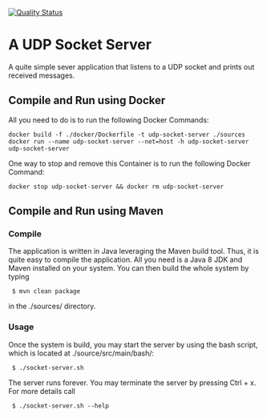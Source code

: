 [![Quality Status](https://sonarcloud.io/api/project_badges/measure?project=de.hda.fbi.ds.mbredel:socket-client&metric=alert_status)](https://sonarcloud.io/dashboard?id=de.hda.fbi.ds.mbredel%3Asocket-client)

# A UDP Socket Server

A quite simple sever application that listens to a UDP socket and prints out received messages.


## Compile and Run using Docker

All you need to do is to run the following Docker Commands:

```
docker build -f ./docker/Dockerfile -t udp-socket-server ./sources
docker run --name udp-socket-server --net=host -h udp-socket-server udp-socket-server
```

One way to stop and remove this Container is to run the following Docker Command:

```
docker stop udp-socket-server && docker rm udp-socket-server 
```

## Compile and Run using Maven

### Compile

The application is written in Java leveraging the Maven build tool. Thus, it is quite easy to compile the application. All you need is a Java 8 JDK and Maven installed on your system. You can then build the whole system by typing

```
 $ mvn clean package
```

in the ./sources/ directory.

### Usage

Once the system is build, you may start the server by using the bash script, which is located at ./source/src/main/bash/:

```
 $ ./socket-server.sh
```

The server runs forever. You may terminate the server by pressing Ctrl + x. For more details call

```
 $ ./socket-server.sh --help
```